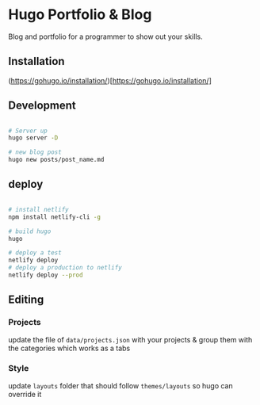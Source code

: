 # Hugo Portfolio & Blog

Blog and portfolio for a programmer to show out your skills.

## Installation

(https://gohugo.io/installation/)[https://gohugo.io/installation/]


## Development

```bash

# Server up
hugo server -D

# new blog post
hugo new posts/post_name.md

```

## deploy

```bash

# install netlify
npm install netlify-cli -g

# build hugo
hugo

# deploy a test
netlify deploy
# deploy a production to netlify
netlify deploy --prod

```

## Editing

### Projects

update the file of `data/projects.json` with your projects & group them with the categories which works as a tabs

### Style

update `layouts` folder that should follow `themes/layouts` so hugo can override it



